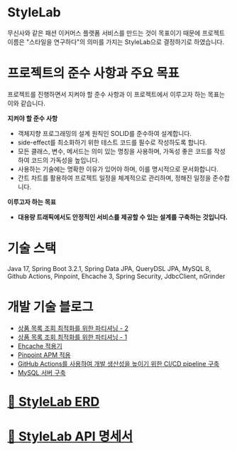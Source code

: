 # StyleLab
무신사와 같은 패션 이커머스 플랫폼 서비스를 만드는 것이 목표이기 때문에 프로젝트 이름은 "스타일을 연구하다"의 의미를 가지는 StyleLab으로 결정하기로 하였습니다.

# 프로젝트의 준수 사항과 주요 목표

프로젝트를 진행하면서 지켜야 할 준수 사항과 이 프로젝트에서 이루고자 하는 목표는 이와 같습니다.

**지켜야 할 준수 사항**

- 객체지향 프로그래밍의 설계 원칙인 SOLID를 준수하여 설계합니다.
- side-effect를 최소화하기 위한 테스트 코드를 필수로 작성하도록 합니다.
- 모든 클래스, 변수, 메서드는 의미 있는 명칭을 사용하며, 가독성 좋은 코드를 작성하여 코드의 가독성을 높입니다.
- 사용하는 기술에는 명확한 이유가 있어야 하며, 이를 명시적으로 문서화합니다.
- 간트 차트를 활용하여 프로젝트 일정을 체계적으로 관리하며, 정해진 일정을 준수합니다.

**이루고자 하는 목표**

- **대용량 트래픽에서도 안정적인 서비스를 제공할 수 있는 설계를 구축하는 것입니다.**

# 기술 스택
Java 17, Spring Boot 3.2.1, Spring Data JPA, QueryDSL JPA, MySQL 8, Github Actions, Pinpoint, Ehcache 3, Spring Security, JdbcClient, nGrinder

# 개발 기술 블로그
- [상품 목록 조회 최적화를 위한 파티셔닝 - 2](https://rbsks.tistory.com/70)
- [상품 목록 조회 최적화를 위한 파티셔닝 - 1](https://rbsks.tistory.com/69)
- [Ehcache 적용기](https://rbsks.tistory.com/68)
- [Pinpoint APM 적용](https://rbsks.tistory.com/67)   
- [GitHub Actions를 사용하여 개발 생산성을 높이기 위한 CI/CD pipeline 구축](https://rbsks.tistory.com/66)
- [MySQL 서버 구축](https://rbsks.tistory.com/65)

# [💾 StyleLab ERD](https://www.erdcloud.com/d/eACgzLZ7bAuh4Q46i)
# [📔 StyleLab API 명세서](https://fringe-actress-f29.notion.site/API-067ba533d0d443ffad09c29c9d6cf4fe?pvs=4)
